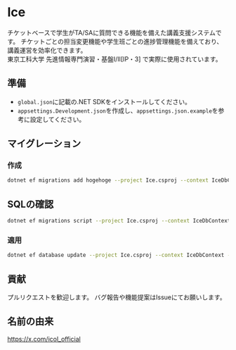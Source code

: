 ﻿# Ice
チケットベースで学生がTA/SAに質問できる機能を備えた講義支援システムです。 チケットごとの担当変更機能や学生班ごとの進捗管理機能を備えており、講義運営を効率化できます。  
東京工科大学 先進情報専門演習・基盤I/II[IP・3] で実際に使用されています。

## 準備
- `global.json`に記載の.NET SDKをインストールしてください。
- `appsettings.Development.json`を作成し、`appsettings.json.example`を参考に設定してください。

## マイグレーション
### 作成
```bash
dotnet ef migrations add hogehoge --project Ice.csproj --context IceDbContext -- --environment Development
```

## SQLの確認
```bash
dotnet ef migrations script --project Ice.csproj --context IceDbContext -- --environment Development
```

### 適用
```bash
dotnet ef database update --project Ice.csproj --context IceDbContext -- --environment Development
```

## 貢献
プルリクエストを歓迎します。  バグ報告や機能提案はIssueにてお願いします。

## 名前の由来
https://x.com/icol_official